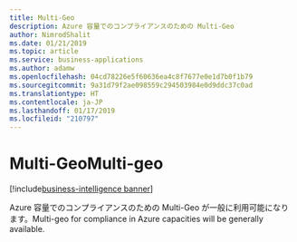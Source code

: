 ```yaml
---
title: Multi-Geo
description: Azure 容量でのコンプライアンスのための Multi-Geo
author: NimrodShalit
ms.date: 01/21/2019
ms.topic: article
ms.service: business-applications
ms.author: adamw
ms.openlocfilehash: 04cd78226e5f60636ea4c8f7677e0e1d7b0f1b79
ms.sourcegitcommit: 9a31d79f2ae098559c294503984e0d9ddc37c0ad
ms.translationtype: HT
ms.contentlocale: ja-JP
ms.lasthandoff: 01/17/2019
ms.locfileid: "210797"
---
```

#  <a name="multi-geo"></a><span data-ttu-id="703ac-103">Multi-Geo</span><span class="sxs-lookup"><span data-stu-id="703ac-103">Multi-geo</span></span> 
[!include[business-intelligence banner](../../includes/business-intelligence.md)]





<span data-ttu-id="703ac-104">Azure 容量でのコンプライアンスのための Multi-Geo が一般に利用可能になります。</span><span class="sxs-lookup"><span data-stu-id="703ac-104">Multi-geo for compliance in Azure capacities will be generally available.</span></span>
